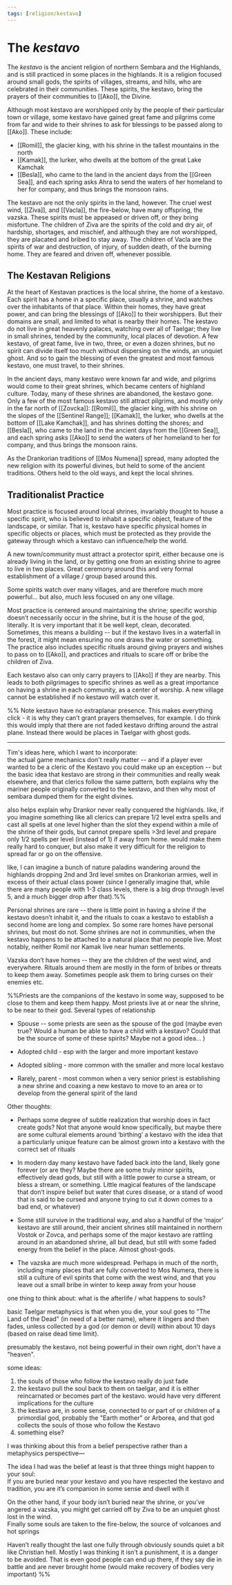 ```yaml
---
tags: [religion/kestavo]
---
```


# The *kestavo*

The *kestavo* is the ancient religion of northern Sembara and the Highlands, and is still practiced in some places in the highlands. It is a religion focused around small gods, the spirits of villages, streams, and hills, who are celebrated in their communities. These spirits, the kestavo, bring the prayers of their communities to [[Ako]], the Divine. 

Although most kestavo are worshipped only by the people of their particular town or village, some kestavo have gained great fame and pilgrims come from far and wide to their shrines to ask for blessings to be passed along to [[Ako]]. These include:

* [[Romil]], the glacier king, with his shrine in the tallest mountains in the north
* [[Kamak]], the lurker, who dwells at the bottom of the great Lake Kamchak
* [[Besla]], who came to the land in the ancient days from the [[Green Sea]], and each spring asks Ahra to send the waters of her homeland to her for company, and thus brings the monsoon rains.

The kestavo are not the only spirits in the land, however. The cruel west wind, [[Ziva]], and [[Vacla]], the fire-below, have many offspring, the vazska. These spirits must be appeased or driven off, or they bring misfortune. The children of Ziva are the spirits of the cold and dry air, of hardship, shortages, and mischief, and although they are not worshipped, they are placated and bribed to stay away. The children of Vacla are the spirits of war and destruction, of injury, of sudden death, of the burning home. They are feared and driven off, whenever possible.  

## The Kestavan Religions

At the heart of Kestavan practices is the local shrine, the home of a kestavo. Each spirit has a home in a specific place, usually a shrine, and watches over the inhabitants of that place. Within their homes, they have great power, and can bring the blessings of [[Ako]] to their worshippers. But their domains are small, and limited to what is nearby their homes. The kestavo do not live in great heavenly palaces, watching over all of Taelgar; they live in small shrines, tended by the community, local places of devotion. A few kestavo, of great fame, live in two, three, or even a dozen shrines, but no spirit can divide itself too much without dispersing on the winds, an unquiet ghost. And so to gain the blessing of even the greatest and most famous kestavo, one must travel, to their shrines. 

In the ancient days, many kestavo were known far and wide, and pilgrims would come to their great shrines, which became centers of highland culture. Today, many of these shrines are abandoned, the kestavo gone. Only a few of the most famous kestavo still attract pilgrims, and mostly only in the far north of [[Zovcka]]: [[Romil]], the glacier king, with his shrine on the slopes of the [[Sentinel Range]]; [[Kamak]], the lurker, who dwells at the bottom of [[Lake Kamchak]], and has shrines dotting the shores; and [[Besla]], who came to the land in the ancient days from the [[Green Sea]], and each spring asks [[Ako]] to send the waters of her homeland to her for company, and thus brings the monsoon rains.  

As the Drankorian traditions of [[Mos Numena]] spread, many adopted the new religion with its powerful divines, but held to some of the ancient traditions. Others held to the old ways, and kept the local shrines.

## Traditionalist Practice  

Most practice is focused around local shrines, invariably thought to house a specific spirit, who is believed to inhabit a specific object, feature of the landscape, or similar. That is, kestavo have specific physical homes in specific objects or places, which must be protected as they provide the gateway through which a kestavo can influence/help the world.  

A new town/community must attract a protector spirit, either because one is already living in the land, or by getting one from an existing shrine to agree to live in two places. Great ceremony around this and very formal establishment of a village / group based around this.  

Some spirits watch over many villages, and are therefore much more powerful… but also, much less focused on any one village.  

Most practice is centered around maintaining the shrine; specific worship doesn’t necessarily occur in the shrine, but it is the house of the god, literally. It is very important that it be well kept, clean, decorated. Sometimes, this means a building -- but if the kestavo lives in a waterfall in the forest, it might mean ensuring no one draws the water or something. The practice also includes specific rituals around giving prayers and wishes to pass on to [[Ako]], and practices and rituals to scare off or bribe the children of Ziva.   

Each kestavo also can only carry prayers to [[Ako]] if they are nearby. This leads to both pilgrimages to specific shrines as well as a great importance on having a shrine in each community, as a center of worship. A new village cannot be established if no kestavo will watch over it.

%%
Note kestavo have no extraplanar presence. This makes everything click - it is why they can’t grant prayers themselves, for example.  I do think this would imply that there are not faded kestavo drifting around the astral plane. Instead there would be places in Taelgar with ghost gods.

---

Tim's ideas here, which I want to incorporate:  
the actual game mechanics don't really matter -- and if a player ever wanted to be a cleric of the Kestavo you could make up an exception -- but the basic idea that kestavo are strong in their communities and really weak elsewhere, and that clerics follow the same pattern, both explains why the mariner people originally converted to the kestavo, and then why most of sembara dumped them for the eight divines.  
  
also helps explain why Drankor never really conquered the highlands. like, if you imagine something like all clerics can prepare 1/2 level extra spells and cast all spells at one level higher than the slot they expend within a mile of the shrine of their gods, but cannot prepare spells >3rd level and prepare only 1/2 spells per level (instead of 1) if away from home. would make them really hard to conquer, but also make it very difficult for the religion to spread far or go on the offensive.  
  
like, I can imagine a bunch of nature paladins wandering around the highlands dropping 2nd and 3rd level smites on Drankorian armies, well in excess of their actual class power (since I generally imagine that, while there are many people with 1-3 class levels, there is a big drop through level 5, and a much bigger drop after that).%%

Personal shrines are rare -- there is little point in having a shrine if the kestavo doesn’t inhabit it, and the rituals to coax a kestavo to establish a second home are long and complex. So some rare homes have personal shrines, but most do not. Some shrines are not in communities, when the kestavo happens to be attached to a natural place that no people live. Most notably, neither Romil nor Kamak live near human settlements.

Vazska don’t have homes -- they are the children of the west wind, and everywhere. Rituals around them are mostly in the form of bribes or threats to keep them away. Sometimes people ask them to bring curses on their enemies etc. 

%%Priests are the companions of the kestavo in some way, supposed to be close to them and keep them happy. Most priests live at or near the shrine, to be near to their god. Several types of relationship

- Spouse -- some priests are seen as the spouse of the god (maybe even true? Would a human be able to have a child with a kestavo? Could that be the source of some of these spirits? Maybe not a good idea… )
    
- Adopted child - esp with the larger and more important kestavo
    
- Adopted sibling - more common with the smaller and more local kestavo
    
- Rarely, parent - most common when a very senior priest is establishing a new shrine and coaxing a new kestavo to move to an area or to develop from the general spirit of the land
    

  

Other thoughts:

- Perhaps some degree of subtle realization that worship does in fact create gods? Not that anyone would know specifically, but maybe there are some cultural elements around ‘birthing’ a kestavo with the idea that a particularly unique feature can be almost grown into a kestavo with the correct set of rituals
    

- In modern day many kestavo have faded back into the land, likely gone forever (or are they? Maybe there are some truly minor spirits, effectively dead gods, but still with a little power to curse a stream, or bless a stream, or something. Little magical features of the landscape that don’t inspire belief but water that cures disease, or a stand of wood that is said to be cursed and anyone trying to cut it down comes to a bad end, or whatever)
    
- Some still survive in the traditional way, and also a handful of the ‘major’ kestavo are still around, their ancient shrines still maintained in northern Vostok or Zovca, and perhaps some of the major kestavo are rattling around in an abandoned shrine, all but dead, but still with some faded energy from the belief in the place. Almost ghost-gods.
    
- The vazska are much more widespread. Perhaps in much of the north, including many places that are fully converted to Mos Numera, there is still a culture of evil spirits that come with the west wind, and that you leave out a small bribe in winter to keep away from your house

one thing to think about: what is the afterlife / what happens to souls?   
  
basic Taelgar metaphysics is that when you die, your soul goes to "The Land of the Dead" (in need of a better name), where it lingers and then fades, unless collected by a god (or demon or devil) within about 10 days (based on raise dead time limit).   
  
presumably the kestavo, not being powerful in their own right, don't have a "heaven".   
  
some ideas:   
1) the souls of those who follow the kestavo really do just fade  
2) the kestavo pull the soul back to them on taelgar, and it is either reincarnated or becomes part of the kestavo. would have very different implications for the culture  
3) the kestavo are, in some sense, connected to or part of or children of a primordial god, probably the "Earth mother" or Arborea, and that god collects the souls of those who follow the Kestavo  
4) something else?

I was thinking about this from a belief perspective rather than a metaphysics perspective—  
  
The idea I had was the belief at least is that three things might happen to your soul:  
If you are buried near your kestavo and you have respected the kestavo and tradition, you are it’s companion in some sense and dwell with it  
  
On the other hand, if your body isn’t buried near the shrine, or you’ve angered a vazska, you might get carried off by Ziva to be an unquiet ghost lost in the wind.  
Finally some souls are taken to the fire-below, the source of volcanoes and hot springs  
  
Haven’t really thought the last one fully through obviously sounds quiet a bit like Christian hell. Mostly I was thinking it isn’t a punishment, it is a danger to be avoided. That is even good people can end up there, if they say die in battle and are never brought home (would make recovery of bodies very important)
 %%





